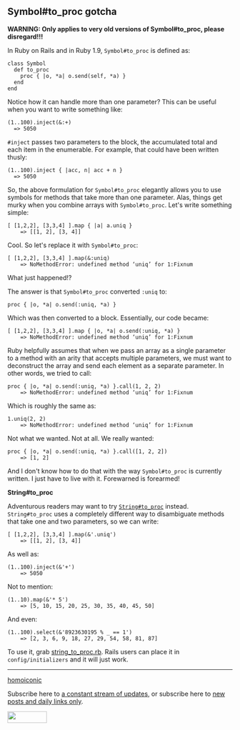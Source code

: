 Symbol#to_proc gotcha
---

**WARNING: Only applies to very old versions of Symbol#to\_proc, please disregard!!!**

In Ruby on Rails and in Ruby 1.9, `Symbol#to_proc` is defined as:

	class Symbol
	  def to_proc
	    proc { |o, *a| o.send(self, *a) }
	  end
	end

Notice how it can handle more than one parameter? This can be useful when you want to write something like:

	(1..100).inject(&:+)
	  => 5050

`#inject` passes two parameters to the block, the accumulated total and each item in the enumerable. For example, that could have been written thusly:

	(1..100).inject { |acc, n| acc + n }
	  => 5050

So, the above formulation for `Symbol#to_proc` elegantly allows you to use symbols for methods that take more than one parameter. Alas, things get murky when you combine arrays with `Symbol#to_proc`. Let's write something simple:

	[ [1,2,2], [3,3,4] ].map { |a| a.uniq }
		=> [[1, 2], [3, 4]]

Cool. So let's replace it with `Symbol#to_proc`:

	[ [1,2,2], [3,3,4] ].map(&:uniq)
		=> NoMethodError: undefined method ‘uniq’ for 1:Fixnum

What just happened!?

The answer is that `Symbol#to_proc` converted `:uniq` to:

	proc { |o, *a| o.send(:uniq, *a) }

Which was then converted to a block. Essentially, our code became:

	[ [1,2,2], [3,3,4] ].map { |o, *a| o.send(:uniq, *a) }
		=> NoMethodError: undefined method ‘uniq’ for 1:Fixnum

Ruby helpfully assumes that when we pass an array as a single parameter to a method with an arity that accepts multiple parameters, we must want to deconstruct the array and send each element as a separate parameter. In other words, we tried to call:

	proc { |o, *a| o.send(:uniq, *a) }.call(1, 2, 2)
		=> NoMethodError: undefined method ‘uniq’ for 1:Fixnum

Which is roughly the same as:

	1.uniq(2, 2)
		=> NoMethodError: undefined method ‘uniq’ for 1:Fixnum

Not what we wanted. Not at all. We really wanted:

	proc { |o, *a| o.send(:uniq, *a) }.call([1, 2, 2])
		=> [1, 2]
		
And I don't know how to do that with the way `Symbol#to_proc` is currently written. I just have to live with it. Forewarned is forearmed!

**String#to_proc**

Adventurous readers may want to try [`String#to_proc`](http://weblog.raganwald.com/2007/10/stringtoproc.html "String#to_proc") instead. `String#to_proc` uses a completely different way to disambiguate methods that take one and two parameters, so we can write:

	[ [1,2,2], [3,3,4] ].map(&'.uniq')
		=> [[1, 2], [3, 4]]

As well as:

	(1..100).inject(&'+')
		=> 5050

Not to mention:

	(1..10).map(&'* 5')
		=> [5, 10, 15, 20, 25, 30, 35, 40, 45, 50]

And even:

	(1..100).select(&'8923630195 % _ == 1')
		=> [2, 3, 6, 9, 18, 27, 29, 54, 58, 81, 87]

To use it, grab [string_to_proc.rb](http://github.com/raganwald/homoiconic/tree/master/2008-11-11/string_to_proc.rb ""). Rails users can place it in `config/initializers` and it will just work.

---

[homoiconic](http://github.com/raganwald/homoiconic/tree/master "Homoiconic on GitHub")
	
Subscribe here to [a constant stream of updates](http://github.com/feeds/raganwald/commits/homoiconic/master "Recent Commits to homoiconic"), or subscribe here to [new posts and daily links only](http://feeds.feedburner.com/raganwald "raganwald's rss feed").

<a href="http://feeds.feedburner.com/raganwald"><img src="http://feeds.feedburner.com/~fc/raganwald?bg=&amp;fg=&amp;anim=" height="26" width="88" style="border:0" alt="" align="top"/></a>